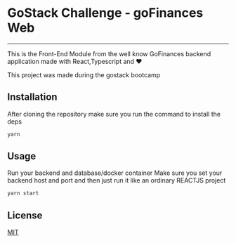 # GoStack Challenge - goFinances Web
----------------------------------------
This is the Front-End Module from the well know GoFinances backend application made with React,Typescript and ❤️

This project was made during the gostack bootcamp

## Installation

After cloning the repository make sure you run the command to install the deps

```bash
yarn
```

## Usage

Run your backend and database/docker container
Make sure you set your backend host and port and then just run it like an ordinary REACTJS project

```bash
yarn start
```

## License
[MIT](https://choosealicense.com/licenses/mit/)
